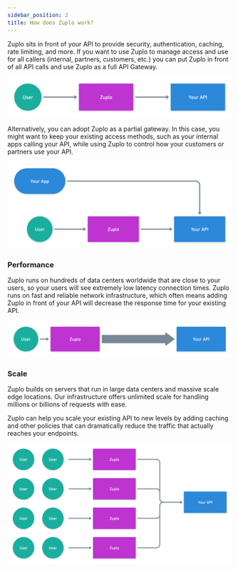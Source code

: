 ```yaml
---
sidebar_position: 2
title: How does Zuplo work?
---
```


Zuplo sits in front of your API to provide security, authentication, caching, rate limiting, and more. If you want to use Zuplo to manage access and use for all callers (internal, partners, customers, etc.) you can put Zuplo in front of all API calls and use Zuplo as a full API Gateway.

![Zuplo in front of your API](/media/user-zuplo-api.png)

Alternatively, you can adopt Zuplo as a partial gateway. In this case, you might want to keep your existing access methods, such as your internal apps calling your API, while using Zuplo to control how your customers or partners use your API.

![Zuplo in front of your partner API](/media/app-user-zuplo-api.png)

### Performance

Zuplo runs on hundreds of data centers worldwide that are close to your users, so your users will see extremely low latency connection times. Zuplo runs on fast and reliable network infrastructure, which often means adding Zuplo in front of your API will decrease the response time for your existing API.

![Zuplo performance](/media/performance.png)

### Scale

Zuplo builds on servers that run in large data centers and massive scale edge locations. Our infrastructure offers unlimited scale for handling millions or billions of requests with ease.

Zuplo can help you scale your existing API to new levels by adding caching and other policies that can dramatically reduce the traffic that actually reaches your endpoints.

![Zuplo scale](/media/scale.png)
